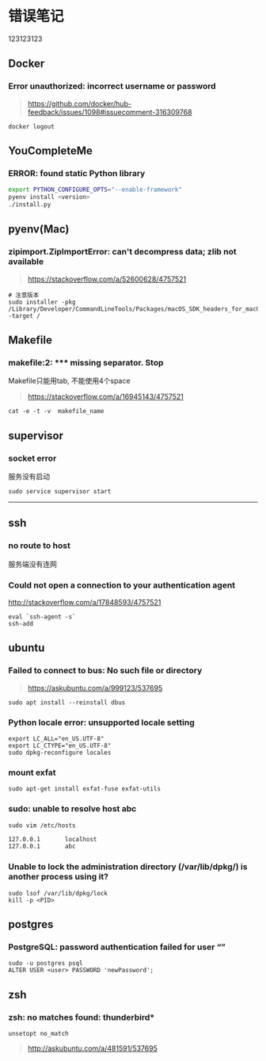 错误笔记
=======

123123123

Docker
------

### Error unauthorized: incorrect username or password

> <https://github.com/docker/hub-feedback/issues/1098#issuecomment-316309768>

    docker logout

YouCompleteMe
-------------

### ERROR: found static Python library

``` sh
export PYTHON_CONFIGURE_OPTS="--enable-framework"
pyenv install <version>
./install.py
```

pyenv(Mac)
----------

### zipimport.ZipImportError: can't decompress data; zlib not available

> <https://stackoverflow.com/a/52600628/4757521>

    # 注意版本
    sudo installer -pkg /Library/Developer/CommandLineTools/Packages/macOS_SDK_headers_for_macOS_10.14.pkg -target /

Makefile
--------

### makefile:2: *** missing separator. Stop

Makefile只能用tab, 不能使用4个space

> <https://stackoverflow.com/a/16945143/4757521>

    cat -e -t -v  makefile_name

supervisor
----------

### socket error

服务没有启动

    sudo service supervisor start

------------------

ssh
---

### no route to host

服务端没有连网

### Could not open a connection to your authentication agent

<http://stackoverflow.com/a/17848593/4757521>

    eval `ssh-agent -s`
    ssh-add

ubuntu
------

### Failed to connect to bus: No such file or directory

> <https://askubuntu.com/a/999123/537695>

    sudo apt install --reinstall dbus

### Python locale error: unsupported locale setting

    export LC_ALL="en_US.UTF-8"
    export LC_CTYPE="en_US.UTF-8"
    sudo dpkg-reconfigure locales

### mount exfat

    sudo apt-get install exfat-fuse exfat-utils

### sudo: unable to resolve host abc

    sudo vim /etc/hosts

``` txt
127.0.0.1       localhost
127.0.0.1       abc
```

### Unable to lock the administration directory (/var/lib/dpkg/) is another process using it?

    sudo lsof /var/lib/dpkg/lock
    kill -p <PID>

postgres
--------

### PostgreSQL: password authentication failed for user “<user>”

    sudo -u postgres psql
    ALTER USER <user> PASSWORD 'newPassword';

zsh
---

### zsh: no matches found: thunderbird*

    unsetopt no_match

> <http://askubuntu.com/a/481591/537695>
